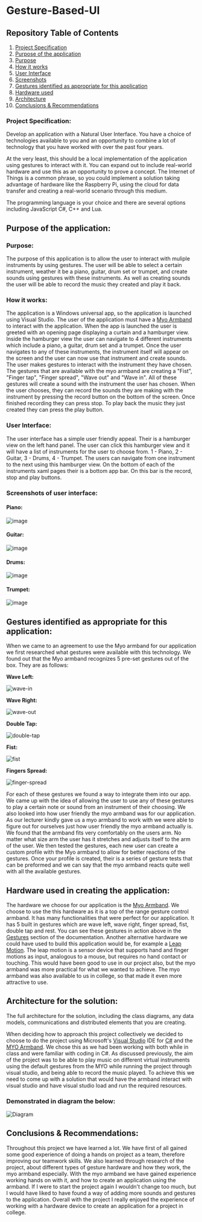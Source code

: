 # **Gesture-Based-UI**

## **Repository Table of Contents**
1. [Project Specification](https://github.com/DonalMcGahon/Gesture-Based-UI-#project-specification)
1. [Purpose of the application](https://github.com/DonalMcGahon/Gesture-Based-UI-#purpose-of-the-application)
1. [Purpose](https://github.com/DonalMcGahon/Gesture-Based-UI-#purpose)
1. [How it works](https://github.com/DonalMcGahon/Gesture-Based-UI-#how-it-works)
1. [User Interface](https://github.com/DonalMcGahon/Gesture-Based-UI-#user-interface)
1. [Screenshots](https://github.com/DonalMcGahon/Gesture-Based-UI-#screenshots-of-user-interface)
1. [Gestures identified as appropriate for this application](https://github.com/DonalMcGahon/Gesture-Based-UI-#gestures-identified-as-appropriate-for-this-application)
1. [Hardware used](https://github.com/DonalMcGahon/Gesture-Based-UI-#hardware-used-in-creating-the-application)
1. [Architecture](https://github.com/DonalMcGahon/Gesture-Based-UI-#architecture-for-the-solution)
1. [Conclusions & Recommendations](https://github.com/DonalMcGahon/Gesture-Based-UI-#conclusions--recommendations)

### **Project Specification:**
Develop an application with a Natural User Interface. You have a choice of technologies available to you and an opportunity to combine a lot of technology that you have worked with over the past four years.

At the very least, this should be a local implementation of the application using gestures to interact with it. You can expand out to include real-world hardware and use this as an opportunity to prove a concept. The Internet of Things is a common phrase, so you could implement a solution taking advantage of hardware like the Raspberry Pi, using the cloud for data transfer and creating a real-world scenario through this medium.

The programming language is your choice and there are several options including JavaScript C#, C++ and Lua.

## **Purpose of the application:**
### **Purpose:**

The purpose of this application is to allow the user to interact with muliple instruments by using gestures. The user will be able to select a certain instrument, weather it be a piano, guitar, drum set or trumpet, and create sounds using gestures with these instruments. As well as creating sounds the user will be able to record the music they created and play it back.

### **How it works:**

The application is a Windows universal app, so the application is launched using Visual Studio. The user of the application must have a [Myo Armband](https://www.myo.com/) to interact with the application. When the app is launched the user is greeted with an opening page displaying a curtain and a hamburger view. Inside the hamburger view the user can navigate to 4 different instruments which include a piano, a guitar, drum set and a trumpet. Once the user navigates to any of these instruments, the instrument itself will appear on the screen and the user can now use that instrument and create sounds. The user makes gestures to interact with the instrument they have chosen. The gestures that are available with the myo armband are creating a "Fist", "Finger tap", "Finger spread", "Wave out" and "Wave in". All of these gestures will create a sound with the instrument the user has chosen. When the user chooses, they can record the sounds they are making with the instrument by pressing the record button on the bottom of the screen. Once finished recording they can press stop. To play back the music they just created they can press the play button.

### **User Interface:**

The user interface has a simple user friendly appeal. Their is a hamburger view on the left hand panel. The user can click this hamburger view and it will have a list of instruments for the user to choose from. 1 - Piano, 2 - Guitar, 3 - Drums, 4 - Trumpet.
The users can navigate from one instrument to the next using this hamburger view.
On the bottom of each of the instruments xaml pages their is a bottom app bar. On this bar is the record, stop and play buttons.

### **Screenshots of user interface:**

#### Piano:

![image](https://user-images.githubusercontent.com/14197773/37923388-efae2726-3126-11e8-8b8c-20e329b557fe.png)

#### Guitar:
![image](https://user-images.githubusercontent.com/14197773/37923454-1221d7d0-3127-11e8-8add-7dda87f9ca88.png)

#### Drums:
![image](https://user-images.githubusercontent.com/14197773/37923517-35f6c1a2-3127-11e8-9cb0-12e3bcc0a4f3.png)

#### Trumpet:
![image](https://user-images.githubusercontent.com/14197773/37923597-68fcd942-3127-11e8-86c8-d7ef2496148b.png)


## **Gestures identified as appropriate for this application:**
When we came to an agreement to use the Myo armband for our application we first researched what gestures were available with this technology. We found out that the Myo armband recognizes 5 pre-set gestures out of the box. They are as follows:

**Wave Left:**

![wave-in](https://user-images.githubusercontent.com/14197773/37971999-3840b4e2-31cf-11e8-8550-de2a66a2a585.gif)

**Wave Right:**

![wave-out](https://user-images.githubusercontent.com/14197773/37972291-ed4c308c-31cf-11e8-885d-f7e915ed7cbb.gif)

**Double Tap:**

![double-tap](https://user-images.githubusercontent.com/14197773/37972557-84faf4b8-31d0-11e8-9211-99afe084e4ae.gif)

**Fist:**

![fist](https://user-images.githubusercontent.com/14197773/37973027-7d5e8dcc-31d1-11e8-835d-26a744925626.gif)

**Fingers Spread:**

![finger-spread](https://user-images.githubusercontent.com/14197773/37973242-f60c4e80-31d1-11e8-8dd7-21f12081fd84.gif)

For each of these gestures we found a way to integrate them into our app. We came up with the idea of allowing the user to use any of these gestures to play a certain note or sound from an instrument of their choosing.
We also looked into how user friendly the myo armband was for our application. As our lecturer kindly gave us a myo armband to work with we were able to figure out for ourselves just how user friendly the myo armband actually is. We found that the armband fits very comfortably on the users arm. No matter what size arm the user has it stretches and adjusts itself to the arm of the user. We then tested the gestures, each new user can create a custom profile with the Myo armband to allow for better reactions of the gestures. Once your profile is created, their is a series of gesture tests that can be preformed and we can say that the myo armband reacts quite well with all the available gestures.

## **Hardware used in creating the application:**
The hardware we choose for our application is the [Myo Armband](https://www.myo.com/). We choose to use the this hardware as it is a top of the range gesture control armband. It has many functionalities that were perfect for our application. It has 5 built in gestures which are wave left, wave right, finger spread, fist, double tap and rest. You can see these gestures in action above in the [Gestures](https://github.com/DonalMcGahon/Gesture-Based-UI-#gestures-identified-as-appropriate-for-this-application) section of the documentation. Another alternative hardware we could have used to build this application would be, for example a [Leap Motion](https://www.leapmotion.com/). The leap motion is a sensor device that supports hand and finger motions as input, analogous to a mouse, but requires no hand contact or touching. This would have been good to use in our project also, but the myo armband was more practical for what we wanted to achieve. The myo armband was also available to us in college, so that made it even more attractive to use.

## **Architecture for the solution:**
The full architecture for the solution, including the class diagrams,
any data models, communications and distributed elements that you are creating.

When deciding how to approach this project collectively we decided to choose to do the project using Microsoft's [Visual Studio](https://www.visualstudio.com/) IDE for [C#](https://en.wikipedia.org/wiki/C_Sharp_(programming_language)) and the [MYO Armband](https://www.myo.com/). We chose this as we had been working with both while in class and were familiar with coding in C#. As discussed previously, the aim of the project was to be able to play music on different virtual instruments using the default gestures from the MYO while running the project through visual studio, and being able to record the music played. To achieve this we need to come up with a solution that would have the armband interact with visual studio and have visual studio load and run the required resources.

### Demonstrated in diagram the below:

![Diagram](https://i.imgur.com/krKtXji.png "Architecture Diagram")


## **Conclusions & Recommendations:**
Throughout this project we have learned a lot. We have first of all gained some good experience of doing a hands on project as a team, therefore improving our teamwork skills. We also learned through research of the project, about different types of gesture hardware and how they work, the myo armband especially. With the myo armband we have gained experience working hands on with it, and how to create an application using the armband.
If I were to start the project again I wouldn't change too much, but I would have liked to have found a way of adding more sounds and gestures to the application. Overall with the project I really enjoyed the experience of working with a hardware device to create an application for a project in college.
